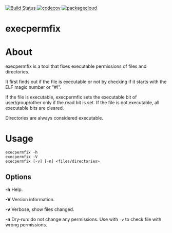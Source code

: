 [![Build Status](https://travis-ci.org/lpenz/execpermfix.png?branch=master)](https://travis-ci.org/lpenz/execpermfix) 
[![codecov](https://codecov.io/gh/lpenz/execpermfix/branch/master/graph/badge.svg)](https://codecov.io/gh/lpenz/execpermfix)
[![packagecloud](https://img.shields.io/badge/deb-packagecloud.io-844fec.svg)](https://packagecloud.io/app/lpenz/lpenz/search?q=execpermfix)

execpermfix
===========

# About

execpermfix is a tool that fixes executable permissions of files and
directories.

It first finds out if the file is executable or not by checking if it starts
with the ELF magic number or "#!".

If the file is executable, execpermfix sets the executable bit of
user/group/other only if the read bit is set. If the file is not executable,
all executable bits are cleared.

Directories are always considered executable.


# Usage

~~~[.sh]
execpermfix -h
execpermfix -V
execpermfix [-v] [-n] <files/directories>
~~~

## Options

**-h** Help.

**-V** Version information.

**-v** Verbose, show files changed.

**-n** Dry-run: do not change any permissions. Use with ``-v`` to check file with wrong permissions.


